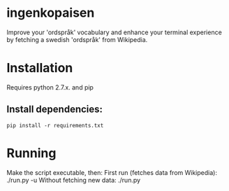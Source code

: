 # ingenkopaisen
Improve your 'ordspråk' vocabulary and enhance your terminal experience by fetching a swedish 'ordspråk' from Wikipedia.
# Installation
Requires python 2.7.x. and pip
## Install dependencies:
```
pip install -r requirements.txt
```
# Running
Make the script executable, then:
First run (fetches data from Wikipedia): ./run.py -u
Without fetching new data: ./run.py

